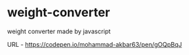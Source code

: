 # weight-converter
weight converter made by javascript

URL - https://codepen.io/mohammad-akbar63/pen/gOQpBqJ

